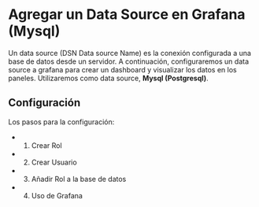 # Agregar un Data Source en Grafana (Mysql)

Un data source (DSN Data source Name) es la conexión configurada a una base de datos desde un servidor. A continuación,
configuraremos un data source a grafana para crear un dashboard y visualizar los datos en los paneles. Utilizaremos como
data source, **Mysql (Postgresql)**.

## Configuración

Los pasos para la configuración:

  * 1. Crear Rol
  * 2. Crear Usuario
  * 3. Añadir Rol a la base de datos
  * 4. Uso de Grafana
